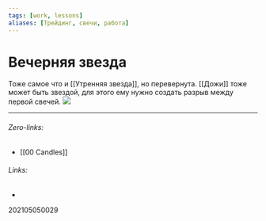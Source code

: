 ```yaml
---
tags: [work, lessons]
aliases: [Трейдинг, свечи, работа]
---
```

# Вечерняя звезда
Тоже самое что и [[Утренняя звезда]], но перевернута. [[Дожи]] тоже может быть звездой, для этого ему нужно создать разрыв между первой свечей.
![](https://myslide.ru/documents_3/55540b9dd4c64caec28033a4293b7f81/img21.jpg)
___
###### Zero-links:
- [[00 Candles]]

###### Links:
-

202105050029
